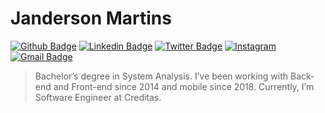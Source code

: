 # Janderson Martins

[![Github Badge](https://img.shields.io/badge/-Github-000?style=flat-square&logo=Github&logoColor=white&link=https://github.com/jandersonmartins)](https://github.com/jandersonmartins)
[![Linkedin Badge](https://img.shields.io/badge/-LinkedIn-blue?style=flat-square&logo=Linkedin&logoColor=white&link=https://www.linkedin.com/in/janderson-martins-70045b39/)](https://www.linkedin.com/in/janderson-martins-70045b39/)
[![Twitter Badge](https://img.shields.io/badge/-Twitter-1ca0f1?style=flat-square&labelColor=1ca0f1&logo=twitter&logoColor=white&link=https://twitter.com/jandersondsm)](https://twitter.com/jandersondsm)
[![Instagram](https://img.shields.io/badge/-Instagram-ff2b8e?style=flat-square&logo=Instagram&logoColor=white&link=https://www.instagram.com/jandersonmartins10/)](https://www.instagram.com/jandersonmartins10/)
[![Gmail Badge](https://img.shields.io/badge/-Gmail-c14438?style=flat-square&logo=Gmail&logoColor=white&link=mailto:jandersonmartins10@gmail.com)](mailto:jandersonmartins10@gmail.com)


> Bachelor’s degree in System Analysis. I’ve been working with Back-end and Front-end since 2014 and mobile since 2018. Currently, I’m Software Engineer at Creditas.
